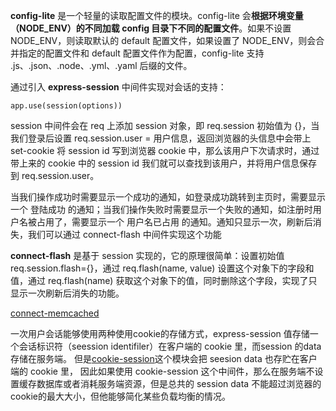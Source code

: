 **config-lite** 是一个轻量的读取配置文件的模块。config-lite 会**根据环境变量（NODE_ENV）的不同加载 config 目录下不同的配置文件**。如果不设置 NODE_ENV，则读取默认的 default 配置文件，如果设置了 NODE_ENV，则会合并指定的配置文件和 default 配置文件作为配置，config-lite 支持 .js、.json、.node、.yml、.yaml 后缀的文件。

通过引入 **express-session** 中间件实现对会话的支持：

`app.use(session(options))`

session 中间件会在 req 上添加 session 对象，即 req.session 初始值为 {}，当我们登录后设置 req.session.user = 用户信息，返回浏览器的头信息中会带上 set-cookie 将 session id 写到浏览器 cookie 中，那么该用户下次请求时，通过带上来的 cookie 中的 session id 我们就可以查找到该用户，并将用户信息保存到 req.session.user。

当我们操作成功时需要显示一个成功的通知，如登录成功跳转到主页时，需要显示一个 登陆成功 的通知；当我们操作失败时需要显示一个失败的通知，如注册时用户名被占用了，需要显示一个 用户名已占用 的通知。通知只显示一次，刷新后消失，我们可以通过 connect-flash 中间件实现这个功能

**connect-flash** 是基于 session 实现的，它的原理很简单：设置初始值 req.session.flash={}，通过 req.flash(name, value) 设置这个对象下的字段和值，通过 req.flash(name) 获取这个对象下的值，同时删除这个字段，实现了只显示一次刷新后消失的功能。

[connect-memcached](https://www.npmjs.com/package/connect-memcached)



一次用户会话能够使用两种使用cookie的存储方式，express-session 值存储一个会话标识符（seession identifiler）在客户端的 cookie 里，而session 的data存储在服务端。 但是[cookie-session](https://www.npmjs.com/package/cookie-session)这个模块会把 seesion data 也存贮在客户端的 cookie 里， 因此如果使用 cookie-session 这个中间件，那么在服务端不设置缓存数据库或者消耗服务端资源，但是总共的 session data 不能超过浏览器的 cookie的最大大小，但他能够简化某些负载均衡的情况。

